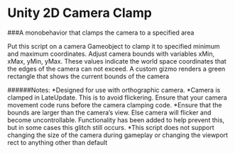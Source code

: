 # Unity 2D Camera Clamp
###A monobehavior that clamps the camera to a specified area

Put this script on a camera Gameobject to clamp it to specified minimum and maximum coordinates.  Adjust camera bounds with variables xMin, xMax, yMin, yMax.  These values indicate the world space coordinates that the edges of the camera can not exceed. A custom gizmo renders a green rectangle that shows the current bounds of the camera

######Notes:
*Designed for use with orthographic camera.
*Camera is clamped in LateUpdate. This is to avoid flickering.  Ensure that your camera movement code runs before the camera clamping code. 
*Ensure that the bounds are larger than the camera’s view.  Else camera will flicker and become uncontrollable. Functionality has been added to help prevent this, but in some cases this glitch still occurs.
*This script does not support changing the size of the camera during gameplay or changing the viewport rect to anything other than default
